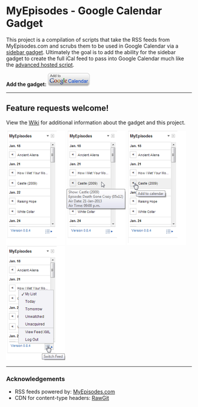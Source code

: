 # MyEpisodes - Google Calendar Gadget
This project is a compilation of scripts that take the RSS feeds from MyEpisodes.com and scrubs them to be used in Google Calendar via a [sidebar gadget](https://developers.google.com/google-apps/calendar/gadgets/sidebar/). Ultimately the goal is to add the ability for the sidebar gadget to create the full iCal feed to pass into Google Calendar much like the [advanced hosted script](https://github.com/neojato/my-episodes-2-ical/wiki/5.-Personal-Server-Script).

**Add the gadget:** <a href="https://www.google.com/calendar/render?gadgeturl=https://cdn.rawgit.com/neojato/my-episodes-2-ical/master/myepisodes2ical.xml"><img src="https://github.com/neojato/my-episodes-2-ical/blob/master/images/addToGC.gif"/></a>

***

## Feature requests welcome!
View the [Wiki](https://github.com/neojato/my-episodes-2-ical/wiki) for additional information about the gadget and this project.

<img width="160px" src="https://github.com/neojato/my-episodes-2-ical/blob/master/images/v0.8.4/screenshot1.1.png"/>
<img width="160px" src="https://github.com/neojato/my-episodes-2-ical/blob/master/images/v0.8.4/screenshot2.1.png"/>
<img width="160px" src="https://github.com/neojato/my-episodes-2-ical/blob/master/images/v0.8.4/screenshot3.1.png"/>
<img width="160px" src="https://github.com/neojato/my-episodes-2-ical/blob/master/images/v0.8.4/screenshot4.1.png"/>

***

### Acknowledgements
* RSS feeds powered by: [MyEpisodes.com](http://www.myepisodes.com/)
* CDN for content-type headers: [RawGit](http://rawgit.com/)

